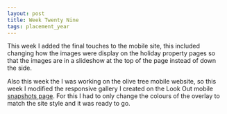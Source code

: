```yaml
---
layout: post
title: Week Twenty Nine
tags: placement_year
---
```


This week I added the final touches to the mobile site, this included changing how the images were display on the holiday property pages so that the images are in a slideshow at the top of the page instead of down the side.

Also this week the I was working on the olive tree mobile website, so this week I modified the responsive gallery I created on the Look Out mobile [snapshots page](http://m.thelookoutincornwall.co.uk/south.west.photo.gallery). For this I had to only change the colours of the overlay to match the site style and it was ready to go.